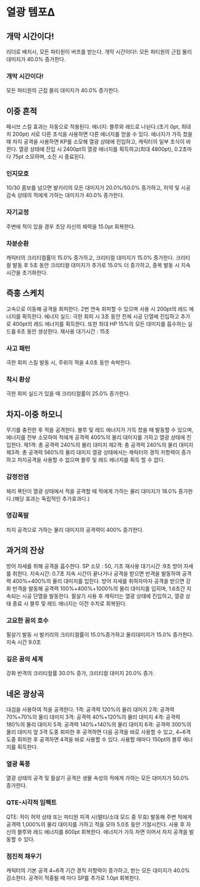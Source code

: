 # 열광 템포Δ

## 개막 시간이다!

리더로 배치시, 모든 파티원이 버프를 받는다.
개막 시간이다!: 모든 파티원의 근접 물리 대미지가 40.0% 증가한다.

### 개막 시간이다!

모든 파티원의 근접 물리 대미지가 40.0% 증가한다.

## 이중 흔적

패시브 스킬 효과는 자동으로 적용된다.
에너지: 블루와 레드로 나뉜다.(초기 0pt, 최대치 200pt) 서로 다른 초식을 사용하면 다른 에너지를 얻을 수 있다. 에너지가 가득 찼을 때 차지 공격을 사용하면 KP를 소모해 열광 상태에 진입하고, 캐릭터의 일부 초식이 바뀐다.
열광 상태에 진입 시 2400pt의 열광 에너지를 획득하고(최대 4800pt), 0.2초마다 75pt 소모하며, 소진 시 종료된다.

### 인지모호

10/30 콤보를 넘으면 발키리의 모든 대미지가 20.0%/50.0% 증가하고, 허약 및 시공 감속 상태의 적에게 가하는 대미지가 40.0% 증가한다.

### 자기교정

주변에 적이 있을 경우 초당 자신의 체력을 15.0pt 회복한다.

### 차분순환

캐릭터의 크리티컬률이 15.0% 증가하고, 크리티컬 대미지가 15.0% 증가한다. 크리티컬 발동 후 5초 동안 크리티컬 대미지가 추가로 15.0% 더 증가하고, 중복 발동 시 지속 시간을 초기화한다.

## 즉흥 스케치

고속으로 이동해 공격을 회피한다. 2번 연속 회피할 수 있으며 사용 시 200pt의 레드 에너지를 획득한다.
에너지 실드: 극한 회피 시 3초 동안 전체 시공 단열에 진입하고 추가로 400pt의 레드 에너지를 획득한다. 또한 최대 HP 15%의 모든 대미지를 흡수하는 실드를 6초 동안 생성한다. 재사용 대기시간 : 15초

### 사고 패턴

극한 회피 스킬 발동 시, 주위의 적을 4.0초 동안 속박한다.

### 착시 환상

극한 회피 실드가 있을 때 크리티컬률이 25.0% 증가한다.

## 차지-이중 하모니

무기를 충전한 후 적을 공격한다.
블루 및 레드 에너지가 가득 찼을 때 발동할 수 있으며, 에너지를 전부 소모하여 적에게 공격력 400%의 물리 대미지를 가하고 열광 상태에 진입한다.
제1격: 총 공격력 240%의 물리 대미지
제2격: 총 공격력 240%의 물리 대미지
제3격: 총 공격력 560%의 물리 대미지
열광 상태에서는 캐릭터의 경직 저항력이 증가하고 차지공격을 사용할 수 없으며 블루 및 레드 에너지를 획득 할 수 없다.

### 감정전염

체리 폭탄이 열광 상태에서 적을 공격할 때 적에게 가하는 물리 대미지가 18.0% 증가한다.(해당 효과는 독립적인 추가효과다.)

### 영감폭발

차지 공격으로 가하는 물리 대미지의 공격력이 400% 증가한다.

## 과거의 잔상

방어 자세를 취해 공격을 흡수한다.
SP 소모 : 50, 기초 재사용 대기시간 :9초
방어 자세를 취한다. 지속시간: 0.7초
지속 시간이 끝나거나 공격을 받으면 반격을 발동하여 공격력 400%+400%의 물리 대미지를 입힌다.
방어 자세를 취하자마자 공격을 받으면 강화 반격을 발동해 공격력 100%+400%+1000%의 물리 대미지를 입히며, 1.6초간 지속되는 시공 단열을 발동한다.
필살기 사용 후 캐릭터는 열광 상태에 진입하고, 열광 상태 종료 시 블루 및 레드 에너지는 이전 수치로 회복된다.

### 고요한 꿈의 호수

필살기 발동 시 발키리의 크리티컬률이 15.0%증가하고 물리대미지가 15.0% 증가한다. 지속 시간 9.0초

### 깊은 꿈의 세계

강화 반격의 크리티컬률 30.0% 증가, 크리티컬 대미지 20.0% 증가.

## 네온 광상곡

대검을 사용하여 적을 공격한다.
1격: 공격력 120%의 물리 대미지
2격: 공격력 70%+70%의 물리 대미지
3격: 공격력 40%+120%의 물리 대미지
4격: 공격력 180%의 물리 대미지
5격: 공격력 140%+140%의 물리 대미지
6격: 공격력 300%의 물리 대미지
앞 3격 도중 회피한 후 공격하면 다음 공격을 바로 사용할 수 있고, 4~6격 도중 회피한 후 공격하면 4격을 바로 사용할 수 있다.
사용할 때마다 150pt의 블루 에너지를 획득한다.

### 열광 폭풍

열광 상태의 공격 및 필살기 공격은 생물 속성의 적에게 가하는 모든 대미지가 50.0% 증가한다.

### QTE-시각적 임팩트

QTE: 적이 허약 상태 또는 파티원 피격 시(멀티/소대 모드 중 무효) 발동해 주변 적에게 공격력 1,000%의 물리 대미지를 가하고 적을 모아 5.0초 동안 기절시킨다. 사용 후 자신의 블루와 레드 에너지를 600pt 회복한다. 에너지가 가득 차면 이어서 차지 공격을 발동할 수 있다.

### 점진적 채우기

캐릭터의 기본 공격 4~6격 기간 경직 저항력이 증가하고, 받는 모든 대미지가 40.0% 감소한다. 공격이 적중될 때 마다 SP를 추가로 1.0pt 회복한다.
